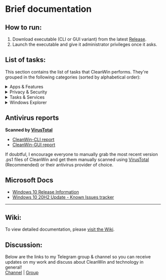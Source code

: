 # Brief documentation

## How to run:
1. Download executable (CLI or GUI variant) from the latest [Release](https://github.com/pratyakshm/CleanWin/releases/tag/0.3.2).
2. Launch the executable and give it administrator privileges once it asks.

## List of tasks:
This section contains the list of tasks that CleanWin performs. They're grouped in the following categories (sorted by alphabetical order):
<details>
<summary>Apps & Features</summary>
Apps removed (default):
  <br>3D Viewer   
  <br>Alarms
  <br>Cortana  
  <br>Feedback Hub 
  <br>Get Help      
  <br>Get started  
  <br>Mail and Calendar  
  <br>Messaging  
  <br>Maps  
  <br>Microsoft News  
  <br>Microsoft Solitaire Collection  
  <br>Mixed Reality Portal
  <br>Movies & TV  
  <br>OneConnect  
  <br>OneNote  
  <br>Office
  <br>Office Lens
  <br>Paint 3D  
  <br>People  
  <br>Sway  
  <br>Sticky Notes  
  <br>Whiteboard
  <br>Xbox
  <br>Xbox Game bar
  <br><br>Apps removed (optional):
  <br>Camera
  <br>Groove Music
  <br>Skype
  <br>Your Phone
  <br><br>Apps installed:
  <br>Windows Package Manager
  <br>7-zip<br>Microsoft PowerToys (optional)<br>Revo Uninstaller (optional)<br>VLC Media Player (optional)
  <br><br>Optional features:
  <br>Turn on Windows Subsystem for Linux (optional)
  <br>Turn on Hyper-V (optional)
  <br>Turn on Virtual Machine (optional)
  <br>Turn on dotNET 3.5 (optional)
  <br>Turn off Internet Explorer
  <br>Turn off Math Recognizer 
  <br>Turn off Windows Hello Face
  <br>Turn off Work Folders
</details>

<details>
 <summary>Privacy & Security</summary>
  Privacy:
  <br>Turn off data collection/telemetry (level full, optional)
  <br>O&OShutup10 config (optional)
  <br>Turn off maps updates
  <br>Turn off feedback
  <br>Turn off advertising ID
  <br>Turn off location tracking
  <br>Turn off background apps
  <br>Turn off speech recognition and access to language list for personalization
  <br>Turn on automatic login when PC restarts after installing a Windows Update
  <br><br>Security:
  <br>Turn off Server Message Block
  <br>Turn off Meltdown compatibility flag
</details>

<details>
 <summary>Tasks & Services</summary>
  Services:
  <br>Turn off automatic Windows updates (optional)
  <br>Turn off Windows Update delivery via P2P and LAN
  <br>Turn off AutoPlay
  <br>Turn off Autorun
  <br>Turn off disk defragmentation (optional)
  <br>Set BIOS time to UTC
  <br><br>Tasks:
  <br>Turn off Consolidator
  <br>Turn off DmClient
  <br>Turn off DmClientOnScenarioDownload
  <br>Turn off Disk Diagnostics Data Collector
  <br>Turn off Disk Defragmentation (optional)
  <br>Turn off Feedback Notifications task
  <br>Turn off Microsoft Compatibility Appraiser
  <br>Turn off ProgramDataUpdater
  <br>Turn off QueueReporting
  <br>Turn off UsbCeip
</details>

<details>
 <summary>Windows Explorer</summary>
  Set Explorer to open This PC instead of Quick access
  <br>Turn off sticky keys prompt
  <br>Use Print Screen key to open Snip & Sketch overlay
  <br>Hide 3D Objects tabs from This PC and Quick Access
  <br>Hide task view icon from taskbar
  <br>Hide Cortana icon from taskbar
  <br>Hide search bar from taskbar
  <br>Show seconds in taskbar clock (optional)
  <br>Show verbose status
</details>

## Antivirus reports
**Scanned by [VirusTotal](https://www.virustotal.com/)**
- [CleanWin-CLI report](https://www.virustotal.com/gui/file/e5505dd3c00595a682478c981a4a42c4b8b24bde8b492a2c32d38cc94aca1716/detection)
- [CleanWin-GUI report](https://www.virustotal.com/gui/file/9a5c899ac2b267837546f85abcac51dd10354c30d29011fe1e24aabcb3a6b8ec/detection)   

If doubtful, I encourage everyone to manually grab the most recent version .ps1 files of CleanWin and get them manually scanned using [VirusTotal](https://www.virustotal.com/) (Recommended) or their antivirus provider of choice.

## Microsoft Docs
- [Windows 10 Release Information](https://docs.microsoft.com/en-us/windows/release-information/)
- [Windows 10 20H2 Update - Known Issues tracker](https://docs.microsoft.com/en-us/windows/release-information/status-windows-10-20h2)

-------------------------------------------------------------

## Wiki:
To view detailed documentation, please [visit the Wiki](https://github.com/pratyakshm/CleanWin/wiki).

## Discussion:
Below are the links to my Telegram group & channel so you can receive updates on my work and discuss about CleanWin and technology in general!  
[Channel](https://t.me/PratyakshProjects) | [Group](https://t.me/PratyakshChat)   
